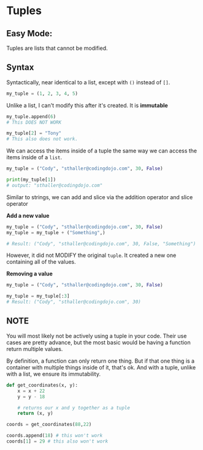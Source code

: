 # Tuples

## Easy Mode:
Tuples are lists that cannot be modified.

## Syntax

Syntactically, near identical to a list, except with `()` instead of `[]`.

```py
my_tuple = (1, 2, 3, 4, 5)
```

Unlike a list, I can't modify this after it's created. It is **immutable**
```py
my_tuple.append(6)
# This DOES NOT WORK
```

```py
my_tuple[2] = "Tony"
# This also does not work.
```

We can access the items inside of a tuple the same way we can access the items inside of a `list`.

```py
my_tuple = ("Cody", "sthaller@codingdojo.com", 30, False)

print(my_tuple[1])
# output: "sthaller@codingdojo.com"
```

Similar to strings, we can add and slice via the addition operator and slice operator

**Add a new value**
```py
my_tuple = ("Cody", "sthaller@codingdojo.com", 30, False)
my_tuple = my_tuple + ("Something",)

# Result: ("Cody", "sthaller@codingdojo.com", 30, False, "Something")
```
However, it did not MODIFY the original `tuple`. It created a new one containing all of the values.

**Removing a value**
```py
my_tuple = ("Cody", "sthaller@codingdojo.com", 30, False)

my_tuple = my_tuple[:3]
# Result: ("Cody", "sthaller@codingdojo.com", 30)
```

## NOTE 
You will most likely not be actively using a tuple in your code. Their use cases are pretty advance, but the most basic would be having a function return multiple values.

By definition, a function can only return one thing. But if that one thing is a container with multiple things inside of it, that's ok. And with a tuple, unlike with a list, we ensure its immutability.

```py
def get_coordinates(x, y):
    x = x + 22
    y = y - 18

    # returns our x and y together as a tuple
    return (x, y)

coords = get_coordinates(88,22)

coords.append(18) # this won't work
coords[1] = 29 # this also won't work
```